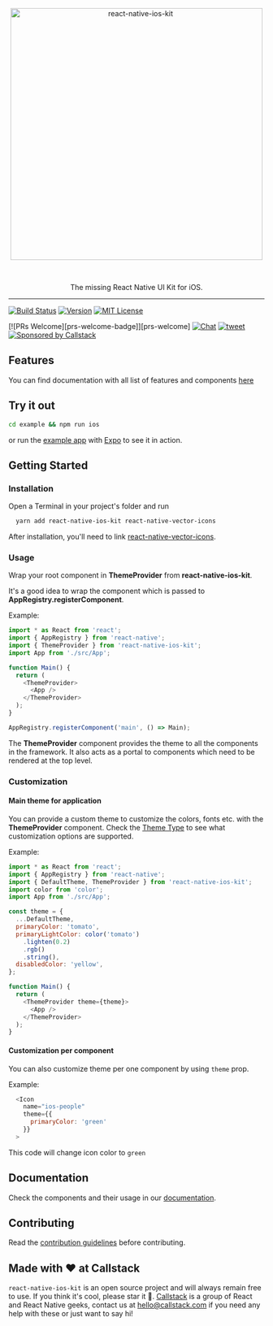 <p align="center">
  <img alt="react-native-ios-kit" src="./assets/ios-kit-logo-name.png" width="496">
</p>
</br>
<p align="center">
  The missing React Native UI Kit for iOS.
</p>

---

[![Build Status][build-badge]][build]
[![Version][version-badge]][package]
[![MIT License][license-badge]][license]

[![PRs Welcome][prs-welcome-badge]][prs-welcome]
[![Chat][chat-badge]][chat]
[![tweet][tweet-badge]][tweet]
[![Sponsored by Callstack][callstack-badge]][callstack]

## Features

You can find documentation with all list of features and components [here](https://callstack.github.io/react-native-ios-kit)

## Try it out

```sh
cd example && npm run ios
```

or run the [example app](https://expo.io/@mobile-dev/react-native-ios-kit) with [Expo](https://expo.io/) to see it in action.

## Getting Started

### Installation

Open a Terminal in your project's folder and run

```sh
  yarn add react-native-ios-kit react-native-vector-icons
```

After installation, you'll need to link [react-native-vector-icons](https://github.com/oblador/react-native-vector-icons).

### Usage

Wrap your root component in **ThemeProvider** from **react-native-ios-kit**.

It's a good idea to wrap the component which is passed to **AppRegistry.registerComponent**.

Example:

```javascript
import * as React from 'react';
import { AppRegistry } from 'react-native';
import { ThemeProvider } from 'react-native-ios-kit';
import App from './src/App';

function Main() {
  return (
    <ThemeProvider>
      <App />
    </ThemeProvider>
  );
}

AppRegistry.registerComponent('main', () => Main);
```

The **ThemeProvider** component provides the theme to all the components in the framework. It also acts as a portal to components which need to be rendered at the top level.

### Customization

#### Main theme for application

You can provide a custom theme to customize the colors, fonts etc. with the **ThemeProvider** component.
Check the [Theme Type](https://callstack.github.io/react-native-ios-kit/docs/theme.html) to see what customization options are supported.

Example:

```javascript
import * as React from 'react';
import { AppRegistry } from 'react-native';
import { DefaultTheme, ThemeProvider } from 'react-native-ios-kit';
import color from 'color';
import App from './src/App';

const theme = {
  ...DefaultTheme,
  primaryColor: 'tomato',
  primaryLightColor: color('tomato')
    .lighten(0.2)
    .rgb()
    .string(),
  disabledColor: 'yellow',
};

function Main() {
  return (
    <ThemeProvider theme={theme}>
      <App />
    </ThemeProvider>
  );
}
```

#### Customization per component

You can also customize theme per one component by using `theme` prop.

Example:

```javascript
  <Icon
    name="ios-people"
    theme={{
      primaryColor: 'green'
    }}
  >
```

This code will change icon color to `green`

## Documentation

Check the components and their usage in our [documentation](https://callstack.github.io/react-native-ios-kit).

## Contributing

Read the [contribution guidelines](/CONTRIBUTING.md) before contributing.

## Made with ❤️ at Callstack

`react-native-ios-kit` is an open source project and will always remain free to use. If you think it's cool, please star it 🌟. [Callstack](callstack-readme-with-love) is a group of React and React Native geeks, contact us at [hello@callstack.com](mailto:hello@callstack.com) if you need any help with these or just want to say hi!

<!-- badges -->

[build-badge]: https://img.shields.io/circleci/project/github/callstack/react-native-ios-kit/master.svg?style=flat-square
[build]: https://circleci.com/gh/callstack/react-native-ios-kit
[version-badge]: https://img.shields.io/npm/v/react-native-ios-kit.svg?style=flat-square
[package]: https://www.npmjs.com/package/react-native-ios-kit
[license-badge]: https://img.shields.io/npm/l/react-native-ios-kit.svg?style=flat-square
[license]: https://opensource.org/licenses/MIT
[chat-badge]: https://img.shields.io/discord/426714625279524876.svg?style=flat-square&colorB=758ED3
[chat]: https://discord.gg/zwR2Cdh
[tweet-badge]: https://img.shields.io/badge/tweet-%23react--native--ios--kit-blue.svg?style=flat-square&colorB=1DA1F2&logo=data:image/png;base64,iVBORw0KGgoAAAANSUhEUgAAABgAAAAUCAYAAACXtf2DAAAAAXNSR0IArs4c6QAAAaRJREFUOBGtlM8rBGEYx3cWtRHJRaKcuMtBSitxkCQ3LtzkP9iUUu5ODspRHLhRLtq0FxeicEBC2cOivcge%2FMgan3fNM8bbzL4zm6c%2BPT%2Fe7%2FO8887svrFYBWbbtgWzsAt3sAcpqJFxxF1QV8oJFqFPFst5dLWQAT87oTgPB7DtziFRT1EA4yZolsFkhwjGYFRO8Op0KD8HVe7unoB6PRTBZG8IctAmG1xrHcfkQ2B55sfI%2ByGMXSBqV71xZ8CWdxBxN6ThFuECDEAL%2Bc9HIzDYumVZ966GZnX0SzCZvEqTbkaGywkyFE6hKAsBPhFQ18uPUqh2ggJ%2BUor%2F4M%2F%2FzOC8g6YzR1i%2F8g4vvSI%2ByD7FFNjexQrjHd8%2BnjABI3AU4Wl16TuF1qANGll81jsi5qu%2Bw6XIsCn4ijhU5FmCJpkV6BGNw410hfSf6JKBQ%2FUFxHGYBnWnmOwDwYQ%2BwzdHqO75HtiAMJfaC7ph32FSRJCENUhDHsLaJkL%2FX4wMF4%2BwA5bgAcrZE4sr0Cu9Jq9fxyrvBHWbNkMD5CEHWTjjT2m6r5D92jfmbbKJEWuMMAAAAABJRU5ErkJggg%3D%3D
[tweet]: https://twitter.com/intent/tweet?text=Check%20out%20react-native-ios-kit!%20https://github.com/callstack/react-native-ios-kit%20%F0%9F%91%8D
[callstack]: https://callstack.com/open-source/?utm_source=github.com&utm_medium=referral&utm_campaign=react-native-ios-kit&utm_term=readme-badge
[callstack-readme-with-love]: https://callstack.com/?utm_source=github.com&utm_medium=referral&utm_campaign=react-native-ios-kit&utm_term=readme-with-love
[callstack-badge]: https://callstack.com/images/callstack-badge.svg
